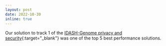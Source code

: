 ```yaml
---
layout: post
date: 2022-10-30
inline: true
---
```


Our solution to track 1 of the [IDASH-Genome privacy and security](http://www.humangenomeprivacy.org/2022/index.html){:target="\_blank"} was one of the top 5 best performance solutions. 